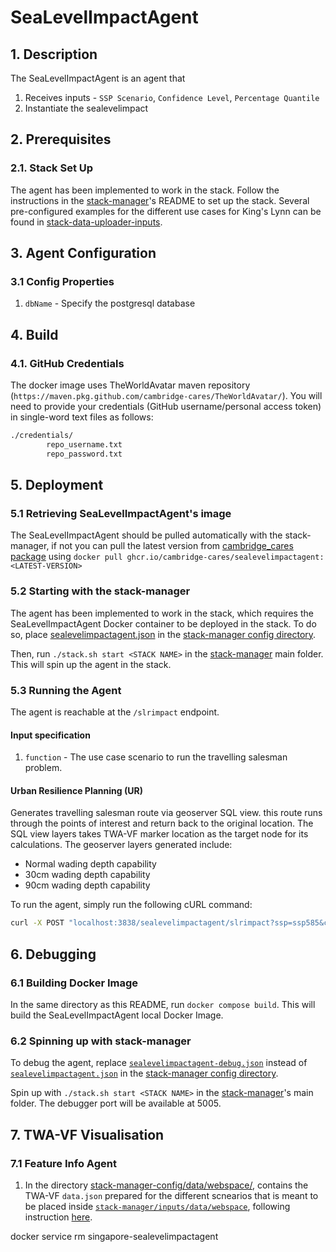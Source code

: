 # SeaLevelImpactAgent

## 1. Description

The SeaLevelImpactAgent is an agent that
1) Receives inputs - `SSP Scenario`, `Confidence Level`, `Percentage Quantile`
2) Instantiate the sealevelimpact

## 2. Prerequisites

### 2.1. Stack Set Up

The agent has been implemented to work in the stack. Follow the instructions in the [stack-manager]'s README to set up the stack. Several pre-configured examples for the different use cases for King's Lynn can be found in [stack-data-uploader-inputs](stack-data-uploader-inputs/).

## 3. Agent Configuration

### 3.1 Config Properties
1) `dbName` - Specify the postgresql database


## 4. Build

### 4.1. GitHub Credentials
The docker image uses TheWorldAvatar maven repository (`https://maven.pkg.github.com/cambridge-cares/TheWorldAvatar/`).
You will need to provide your credentials (GitHub username/personal access token) in single-word text files as follows:

```bash
./credentials/
        repo_username.txt
        repo_password.txt
```

## 5. Deployment

### 5.1 Retrieving SeaLevelImpactAgent's image

The SeaLevelImpactAgent should be pulled automatically with the stack-manager, if not you can pull the latest version from [cambridge_cares package](https://github.com/orgs/cambridge-cares/packages/container/package/sealevelimpactagent) using `docker pull ghcr.io/cambridge-cares/sealevelimpactagent:<LATEST-VERSION>`

### 5.2 Starting with the stack-manager

The agent has been implemented to work in the stack, which requires the SeaLevelImpactAgent Docker container to be deployed in the stack. To do so, place [sealevelimpactagent.json](stack-manager-config/inputs/config/services/sealevelimpactagent.json) in the [stack-manager config directory].

Then, run `./stack.sh start <STACK NAME>` in the [stack-manager] main folder. This will spin up the agent in the stack.

### 5.3 Running the Agent

The agent is reachable at the `/slrimpact` endpoint.

#### Input specification

1) `function` - The use case scenario to run the travelling salesman problem.

#### Urban Resilience Planning (UR)

Generates travelling salesman route via geoserver SQL view. this route runs through the points of interest and return back to the original location. The SQL view layers takes TWA-VF marker location as the target node for its calculations. The geoserver layers generated include:

- Normal wading depth capability
- 30cm wading depth capability
- 90cm wading depth capability

To run the agent, simply run the following cURL command:

```bash
curl -X POST "localhost:3838/sealevelimpactagent/slrimpact?ssp=ssp585&confidence=low&quantile=95"
```

## 6. Debugging

### 6.1 Building Docker Image

In the same directory as this README, run `docker compose build`. This will build the SeaLevelImpactAgent local Docker Image.

### 6.2 Spinning up with stack-manager

To debug the agent, replace [`sealevelimpactagent-debug.json`](stack-manager-config/inputs/config/services/sealevelimpactagent-debug.json) instead of [`sealevelimpactagent.json`](stack-manager-config/inputs/config/services/sealevelimpactagent.json) in the [stack-manager config directory].

Spin up with `./stack.sh start <STACK NAME>` in the [stack-manager]'s main folder.
The debugger port will be available at 5005.

## 7. TWA-VF Visualisation

### 7.1 Feature Info Agent

1) In the directory [stack-manager-config/data/webspace/](stack-manager-config/data/webspace/), contains the TWA-VF `data.json` prepared for the different scnearios that is meant to be placed inside [`stack-manager/inputs/data/webspace`](https://github.com/cambridge-cares/TheWorldAvatar/tree/main/Deploy/stacks/dynamic/stack-manager/inputs/data), following instruction [here](https://github.com/cambridge-cares/TheWorldAvatar/tree/main/Deploy/stacks/dynamic/stack-manager#example---including-a-visualisation).

[stack-manager]: https://github.com/cambridge-cares/TheWorldAvatar/tree/main/Deploy/stacks/dynamic/stack-manager
[stack-manager config directory]: https://github.com/cambridge-cares/TheWorldAvatar/tree/main/Deploy/stacks/dynamic/stack-manager/inputs/config/services


docker service rm singapore-sealevelimpactagent
